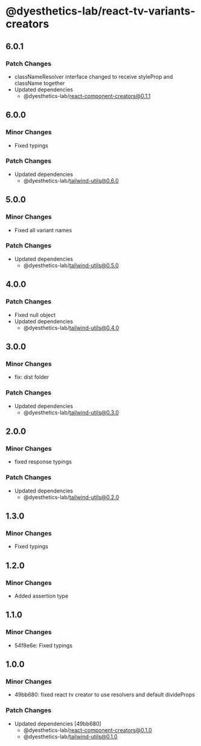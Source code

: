 # @dyesthetics-lab/react-tv-variants-creators

## 6.0.1

### Patch Changes

- classNameResolver interface changed to receive styleProp and className together
- Updated dependencies
  - @dyesthetics-lab/react-component-creators@0.1.1

## 6.0.0

### Minor Changes

- Fixed typings

### Patch Changes

- Updated dependencies
  - @dyesthetics-lab/tailwind-utils@0.6.0

## 5.0.0

### Minor Changes

- Fixed all variant names

### Patch Changes

- Updated dependencies
  - @dyesthetics-lab/tailwind-utils@0.5.0

## 4.0.0

### Patch Changes

- Fixed null object
- Updated dependencies
  - @dyesthetics-lab/tailwind-utils@0.4.0

## 3.0.0

### Minor Changes

- fix: dist folder

### Patch Changes

- Updated dependencies
  - @dyesthetics-lab/tailwind-utils@0.3.0

## 2.0.0

### Minor Changes

- fixed response typings

### Patch Changes

- Updated dependencies
  - @dyesthetics-lab/tailwind-utils@0.2.0

## 1.3.0

### Minor Changes

- Fixed typings

## 1.2.0

### Minor Changes

- Added assertion type

## 1.1.0

### Minor Changes

- 54f8e6e: Fixed typings

## 1.0.0

### Minor Changes

- 49bb680: fixed react tv creator to use resolvers and default divideProps

### Patch Changes

- Updated dependencies [49bb680]
  - @dyesthetics-lab/react-component-creators@0.1.0
  - @dyesthetics-lab/tailwind-utils@0.1.0
